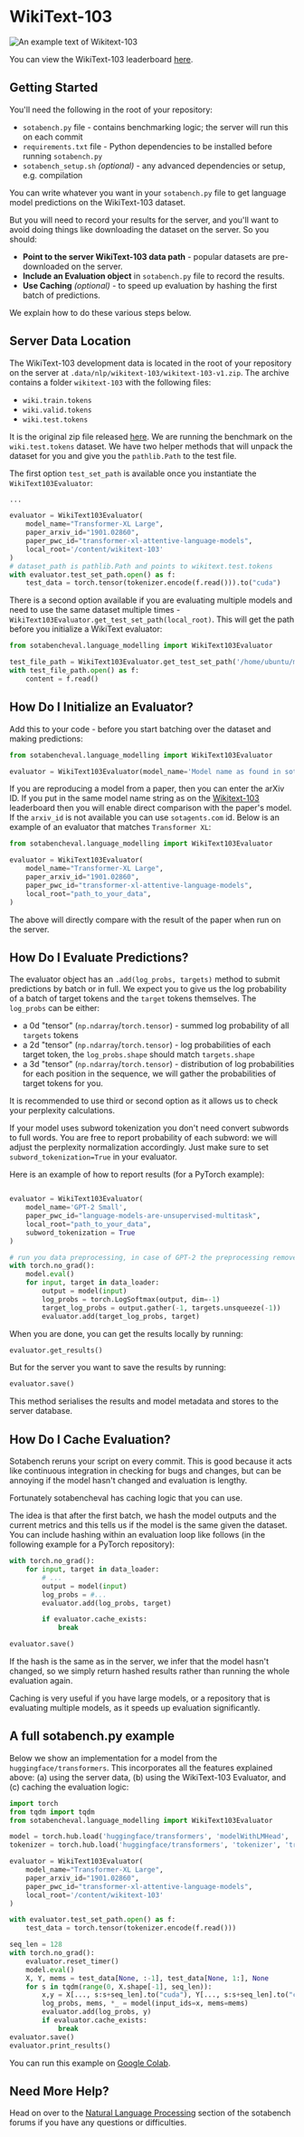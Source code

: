 # WikiText-103

![An example text of Wikitext-103](img/language_model.png)

You can view the WikiText-103 leaderboard [here](https://sotabench.com/benchmarks/language-modelling-on-wikitext-103).

## Getting Started

You'll need the following in the root of your repository:

- `sotabench.py` file - contains benchmarking logic; the server will run this on each commit
- `requirements.txt` file - Python dependencies to be installed before running `sotabench.py`
- `sotabench_setup.sh` *(optional)* - any advanced dependencies or setup, e.g. compilation

You can write whatever you want in your `sotabench.py` file to get language model predictions on the WikiText-103 dataset.

But you will need to record your results for the server, and you'll want to avoid doing things like
downloading the dataset on the server. So you should:

- **Point to the server WikiText-103 data path** - popular datasets are pre-downloaded on the server.
- **Include an Evaluation object** in `sotabench.py` file to record the results.
- **Use Caching** *(optional)* - to speed up evaluation by hashing the first batch of predictions.

We explain how to do these various steps below.

## Server Data Location

The WikiText-103 development data is located in the root of your repository on the server at `.data/nlp/wikitext-103/wikitext-103-v1.zip`.
The archive contains a folder `wikitext-103` with the following files:

- `wiki.train.tokens`
- `wiki.valid.tokens`
- `wiki.test.tokens`

It is the original zip file released [here](https://blog.einstein.ai/the-wikitext-long-term-dependency-language-modeling-dataset/).
We are running the benchmark on the `wiki.test.tokens` dataset.
We have two helper methods that will unpack the dataset for you and give you the `pathlib.Path`  to the test file.

The first option `test_set_path` is available once you instantiate the `WikiText103Evaluator`:

```python
...

evaluator = WikiText103Evaluator(
    model_name="Transformer-XL Large", 
    paper_arxiv_id="1901.02860",
    paper_pwc_id="transformer-xl-attentive-language-models",
    local_root='/content/wikitext-103'
)
# dataset_path is pathlib.Path and points to wikitext.test.tokens
with evaluator.test_set_path.open() as f:
    test_data = torch.tensor(tokenizer.encode(f.read())).to("cuda")
```

There is a second option available if you are evaluating multiple models and need to use the same
dataset multiple times - `WikiText103Evaluator.get_test_set_path(local_root)`. This will get the path before 
you initialize a WikiText evaluator:

```python
from sotabencheval.language_modelling import WikiText103Evaluator

test_file_path = WikiText103Evaluator.get_test_set_path('/home/ubuntu/my_data/wiki103') 
with test_file_path.open() as f:
    content = f.read()
```

## How Do I Initialize an Evaluator?

Add this to your code - before you start batching over the dataset and making predictions:

``` python
from sotabencheval.language_modelling import WikiText103Evaluator

evaluator = WikiText103Evaluator(model_name='Model name as found in sotagents website')
```

If you are reproducing a model from a paper, then you can enter the arXiv ID. If you
put in the same model name string as on the
[Wikitext-103](https://sotabench.com/benchmarks/language-modelling-on-wikitext-103) leaderboard
then you will enable direct comparison with the paper's model. If the `arxiv_id` is not available you 
can use `sotagents.com` id. Below is an example of an evaluator that matches `Transformer XL`:

``` python
from sotabencheval.language_modelling import WikiText103Evaluator

evaluator = WikiText103Evaluator(
    model_name="Transformer-XL Large",
    paper_arxiv_id="1901.02860",
    paper_pwc_id="transformer-xl-attentive-language-models",
    local_root="path_to_your_data",
)
```

The above will directly compare with the result of the paper when run on the server.

## How Do I Evaluate Predictions?

The evaluator object has an `.add(log_probs, targets)` method to submit predictions by batch or in full. 
We expect you to give us the log probability of a batch of target tokens and the `target` tokens themselves.
The `log_probs` can be either:

- a 0d "tensor" (`np.ndarray`/`torch.tensor`) - summed log probability of all `targets` tokens 
- a 2d "tensor" (`np.ndarray`/`torch.tensor`) - log probabilities of each target token, the `log_probs.shape` should match `targets.shape`
- a 3d "tensor" (`np.ndarray`/`torch.tensor`) - distribution of log probabilities for each position in the sequence, we will gather the probabilities of target tokens for you.

It is recommended to use third or second option as it allows us to check your perplexity calculations.

If your model uses subword tokenization you don't need convert subwords to full words. You are free to report probability of each subword: we will adjust the perplexity normalization accordingly. Just make sure to set `subword_tokenization=True` in your evaluator. 

Here is an example of how to report results (for a PyTorch example):

``` python

evaluator = WikiText103Evaluator(
    model_name='GPT-2 Small',
    paper_pwc_id="language-models-are-unsupervised-multitask",
    local_root="path_to_your_data",
    subword_tokenization = True
)

# run you data preprocessing, in case of GPT-2 the preprocessing removes moses artifacts
with torch.no_grad():
    model.eval()
    for input, target in data_loader:
        output = model(input)
        log_probs = torch.LogSoftmax(output, dim=-1)
        target_log_probs = output.gather(-1, targets.unsqueeze(-1))
        evaluator.add(target_log_probs, target)
```

When you are done, you can get the results locally by running:

``` python
evaluator.get_results()
```

But for the server you want to save the results by running:

``` python
evaluator.save()
```

This method serialises the results and model metadata and stores to the server database.

## How Do I Cache Evaluation?

Sotabench reruns your script on every commit. This is good because it acts like
continuous integration in checking for bugs and changes, but can be annoying
if the model hasn't changed and evaluation is lengthy.

Fortunately sotabencheval has caching logic that you can use.

The idea is that after the first batch, we hash the model outputs and the
current metrics and this tells us if the model is the same given the dataset.
You can include hashing within an evaluation loop like follows (in the following
example for a PyTorch repository):

``` python
with torch.no_grad():
    for input, target in data_loader:
        # ...
        output = model(input)
        log_probs = #...
        evaluator.add(log_probs, target)

        if evaluator.cache_exists:
            break

evaluator.save()
```

If the hash is the same as in the server, we infer that the model hasn't changed, so
we simply return hashed results rather than running the whole evaluation again.

Caching is very useful if you have large models, or a repository that is evaluating
multiple models, as it speeds up evaluation significantly.


## A full sotabench.py example

Below we show an implementation for a model from the `huggingface/transformers`. This
incorporates all the features explained above: (a) using the server data, 
(b) using the WikiText-103 Evaluator, and (c) caching the evaluation logic:

``` python
import torch
from tqdm import tqdm
from sotabencheval.language_modelling import WikiText103Evaluator

model = torch.hub.load('huggingface/transformers', 'modelWithLMHead', 'transfo-xl-wt103').to("cuda")
tokenizer = torch.hub.load('huggingface/transformers', 'tokenizer', 'transfo-xl-wt103')

evaluator = WikiText103Evaluator(
    model_name="Transformer-XL Large", 
    paper_arxiv_id="1901.02860",
    paper_pwc_id="transformer-xl-attentive-language-models",
    local_root='/content/wikitext-103'
)

with evaluator.test_set_path.open() as f:
    test_data = torch.tensor(tokenizer.encode(f.read()))

seq_len = 128
with torch.no_grad():
    evaluator.reset_timer()
    model.eval()
    X, Y, mems = test_data[None, :-1], test_data[None, 1:], None
    for s in tqdm(range(0, X.shape[-1], seq_len)):
        x,y = X[..., s:s+seq_len].to("cuda"), Y[..., s:s+seq_len].to("cuda")
        log_probs, mems, *_ = model(input_ids=x, mems=mems)
        evaluator.add(log_probs, y)
        if evaluator.cache_exists:
            break
evaluator.save()
evaluator.print_results()
```

You can run this example on [Google Colab](https://colab.research.google.com/drive/1Qcp1_Fgo_aMtSgf_PV1gFw1DT6hEv7fW).

## Need More Help?

Head on over to the [Natural Language Processing](https://forum.sotabench.com/c/natural-language-processing) section of the sotabench forums if you have any questions or difficulties.
